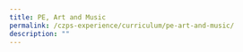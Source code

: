 ```yaml
---
title: PE, Art and Music
permalink: /czps-experience/curriculum/pe-art-and-music/
description: ""
---
```

